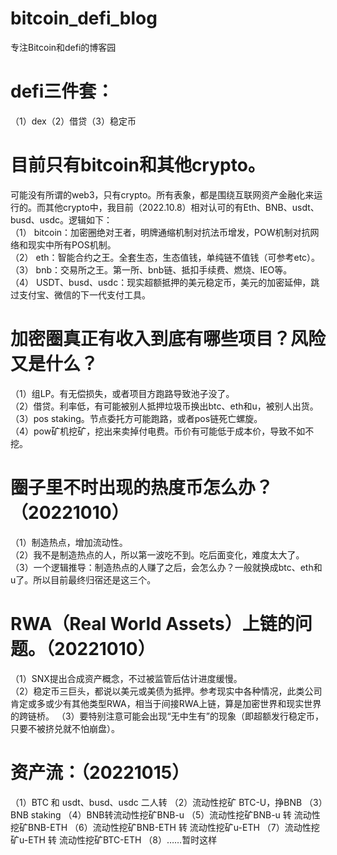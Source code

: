 # bitcoin_defi_blog
专注Bitcoin和defi的博客园

  # defi三件套：
  （1）dex（2）借贷（3）稳定币

  # 目前只有bitcoin和其他crypto。
  可能没有所谓的web3，只有crypto。所有表象，都是围绕互联网资产金融化来运行的。而其他crypto中，我目前（2022.10.8）相对认可的有Eth、BNB、usdt、busd、usdc。逻辑如下：\
（1） bitcoin：加密圈绝对王者，明牌通缩机制对抗法币增发，POW机制对抗网络和现实中所有POS机制。\
（2） eth：智能合约之王。全套生态，生态值钱，单纯链不值钱（可参考etc）。\
（3） bnb：交易所之王。第一所、bnb链、抵扣手续费、燃烧、IEO等。\
（4） USDT、busd、usdc：现实超额抵押的美元稳定币，美元的加密延伸，跳过支付宝、微信的下一代支付工具。

  # 加密圈真正有收入到底有哪些项目？风险又是什么？
  （1）组LP。有无偿损失，或者项目方跑路导致池子没了。\
  （2）借贷。利率低，有可能被别人抵押垃圾币换出btc、eth和u，被别人出货。\
  （3）pos staking。节点委托方可能跑路，或者pos链死亡螺旋。\
  （4）pow矿机挖矿，挖出来卖掉付电费。币价有可能低于成本价，导致不如不挖。

  # 圈子里不时出现的热度币怎么办？（20221010）
  （1）制造热点，增加流动性。\
  （2）我不是制造热点的人，所以第一波吃不到。吃后面变化，难度太大了。\
  （3）一个逻辑推导：制造热点的人赚了之后，会怎么办？一般就换成btc、eth和u了。所以目前最终归宿还是这三个。
  
# RWA（Real World Assets）上链的问题。（20221010）
（1）SNX提出合成资产概念，不过被监管后估计进度缓慢。\
（2）稳定币三巨头，都说以美元或美债为抵押。参考现实中各种情况，此类公司肯定或多或少有其他类型RWA，相当于间接RWA上链，算是加密世界和现实世界的跨链桥。
（3）要特别注意可能会出现“无中生有”的现象（即超额发行稳定币，只要不被挤兑就不怕崩盘）。

# 资产流：（20221015）
（1）BTC  和 usdt、busd、usdc  二人转
（2）流动性挖矿 BTC-U，挣BNB
（3）BNB staking
（4）BNB转流动性挖矿BNB-u
（5）流动性挖矿BNB-u 转  流动性挖矿BNB-ETH
（6）流动性挖矿BNB-ETH 转 流动性挖矿u-ETH
（7）流动性挖矿u-ETH 转 流动性挖矿BTC-ETH
（8）……暂时这样
